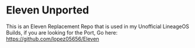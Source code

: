 # Eleven Unported
 This is an Eleven Replacement Repo that is used in my Unofficial LineageOS Builds, if you are looking for the Port, Go here: https://github.com/lopez05656/Eleven
